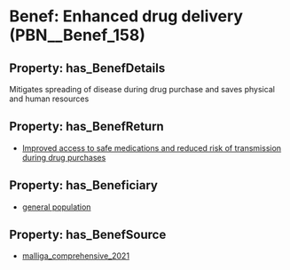 # Benef: __Enhanced drug delivery__ (PBN__Benef_158)

## Property: has_BenefDetails

Mitigates spreading of disease during drug purchase and saves physical and human resources

## Property: has_BenefReturn

* [Improved access to safe medications and reduced risk of transmission during drug purchases](../BenefReturn/PBN__BenefReturn_160)

## Property: has_Beneficiary

* [general population](../Stakeholder/PBN__Stakeholder_9)

## Property: has_BenefSource

* [malliga_comprehensive_2021](../Article/PBN__Article_35)

